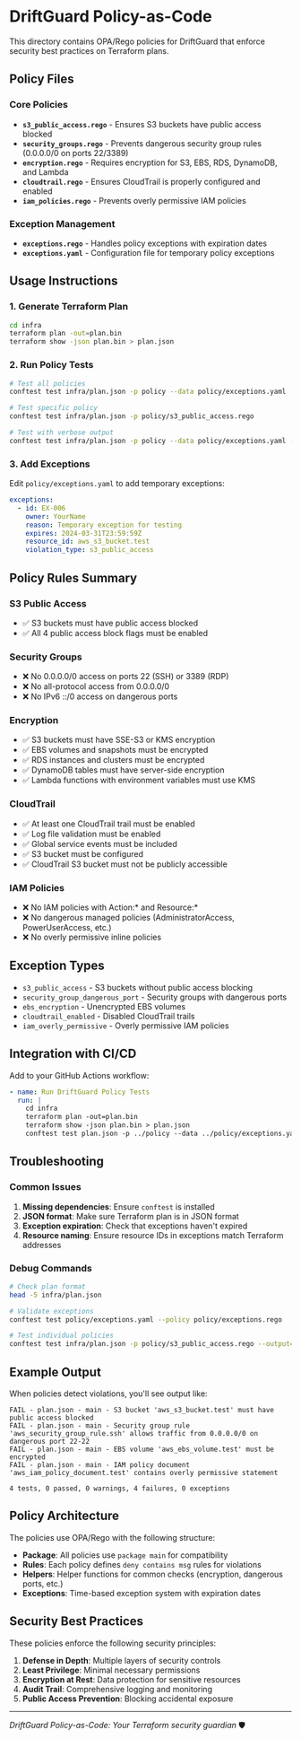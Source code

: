 # DriftGuard Policy-as-Code

This directory contains OPA/Rego policies for DriftGuard that enforce security best practices on Terraform plans.

## Policy Files

### Core Policies
- **`s3_public_access.rego`** - Ensures S3 buckets have public access blocked
- **`security_groups.rego`** - Prevents dangerous security group rules (0.0.0.0/0 on ports 22/3389)
- **`encryption.rego`** - Requires encryption for S3, EBS, RDS, DynamoDB, and Lambda
- **`cloudtrail.rego`** - Ensures CloudTrail is properly configured and enabled
- **`iam_policies.rego`** - Prevents overly permissive IAM policies

### Exception Management
- **`exceptions.rego`** - Handles policy exceptions with expiration dates
- **`exceptions.yaml`** - Configuration file for temporary policy exceptions

## Usage Instructions

### 1. Generate Terraform Plan
```bash
cd infra
terraform plan -out=plan.bin
terraform show -json plan.bin > plan.json
```

### 2. Run Policy Tests
```bash
# Test all policies
conftest test infra/plan.json -p policy --data policy/exceptions.yaml

# Test specific policy
conftest test infra/plan.json -p policy/s3_public_access.rego

# Test with verbose output
conftest test infra/plan.json -p policy --data policy/exceptions.yaml --output=json
```

### 3. Add Exceptions
Edit `policy/exceptions.yaml` to add temporary exceptions:

```yaml
exceptions:
  - id: EX-006
    owner: YourName
    reason: Temporary exception for testing
    expires: 2024-03-31T23:59:59Z
    resource_id: aws_s3_bucket.test
    violation_type: s3_public_access
```

## Policy Rules Summary

### S3 Public Access
- ✅ S3 buckets must have public access blocked
- ✅ All 4 public access block flags must be enabled

### Security Groups
- ❌ No 0.0.0.0/0 access on ports 22 (SSH) or 3389 (RDP)
- ❌ No all-protocol access from 0.0.0.0/0
- ❌ No IPv6 ::/0 access on dangerous ports

### Encryption
- ✅ S3 buckets must have SSE-S3 or KMS encryption
- ✅ EBS volumes and snapshots must be encrypted
- ✅ RDS instances and clusters must be encrypted
- ✅ DynamoDB tables must have server-side encryption
- ✅ Lambda functions with environment variables must use KMS

### CloudTrail
- ✅ At least one CloudTrail trail must be enabled
- ✅ Log file validation must be enabled
- ✅ Global service events must be included
- ✅ S3 bucket must be configured
- ✅ CloudTrail S3 bucket must not be publicly accessible

### IAM Policies
- ❌ No IAM policies with Action:* and Resource:*
- ❌ No dangerous managed policies (AdministratorAccess, PowerUserAccess, etc.)
- ❌ No overly permissive inline policies

## Exception Types
- `s3_public_access` - S3 buckets without public access blocking
- `security_group_dangerous_port` - Security groups with dangerous ports
- `ebs_encryption` - Unencrypted EBS volumes
- `cloudtrail_enabled` - Disabled CloudTrail trails
- `iam_overly_permissive` - Overly permissive IAM policies

## Integration with CI/CD

Add to your GitHub Actions workflow:

```yaml
- name: Run DriftGuard Policy Tests
  run: |
    cd infra
    terraform plan -out=plan.bin
    terraform show -json plan.bin > plan.json
    conftest test plan.json -p ../policy --data ../policy/exceptions.yaml
```

## Troubleshooting

### Common Issues
1. **Missing dependencies**: Ensure `conftest` is installed
2. **JSON format**: Make sure Terraform plan is in JSON format
3. **Exception expiration**: Check that exceptions haven't expired
4. **Resource naming**: Ensure resource IDs in exceptions match Terraform addresses

### Debug Commands
```bash
# Check plan format
head -5 infra/plan.json

# Validate exceptions
conftest test policy/exceptions.yaml --policy policy/exceptions.rego

# Test individual policies
conftest test infra/plan.json -p policy/s3_public_access.rego --output=json
```

## Example Output

When policies detect violations, you'll see output like:
```
FAIL - plan.json - main - S3 bucket 'aws_s3_bucket.test' must have public access blocked
FAIL - plan.json - main - Security group rule 'aws_security_group_rule.ssh' allows traffic from 0.0.0.0/0 on dangerous port 22-22
FAIL - plan.json - main - EBS volume 'aws_ebs_volume.test' must be encrypted
FAIL - plan.json - main - IAM policy document 'aws_iam_policy_document.test' contains overly permissive statement

4 tests, 0 passed, 0 warnings, 4 failures, 0 exceptions
```

## Policy Architecture

The policies use OPA/Rego with the following structure:
- **Package**: All policies use `package main` for compatibility
- **Rules**: Each policy defines `deny contains msg` rules for violations
- **Helpers**: Helper functions for common checks (encryption, dangerous ports, etc.)
- **Exceptions**: Time-based exception system with expiration dates

## Security Best Practices

These policies enforce the following security principles:
1. **Defense in Depth**: Multiple layers of security controls
2. **Least Privilege**: Minimal necessary permissions
3. **Encryption at Rest**: Data protection for sensitive resources
4. **Audit Trail**: Comprehensive logging and monitoring
5. **Public Access Prevention**: Blocking accidental exposure

---

*DriftGuard Policy-as-Code: Your Terraform security guardian* 🛡️
